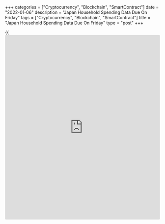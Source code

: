 +++
categories = ["Cryptocurrency", "Blockchain", "SmartContract"]
date = "2022-01-06"
description = "Japan Household Spending Data Due On Friday"
tags = ["Cryptocurrency", "Blockchain", "SmartContract"]
title = "Japan Household Spending Data Due On Friday"
type = "post"
+++

{{<iframe id="large-banner" src="https://www.bounty.group/#slide=6.0" width="100%" height="600" scrolling="no" style="border: 0px solid rgb(216, 221, 230); border-radius: 3px;">}}

Japan will on Friday release November numbers for household spending and
December data for Tokyo inflation, highlighting a modest day for Asia-
Pacific economic activity.

Household spending is tipped to rise 1.2 percent on month and 1.6
percent on year after rising 3.4 percent on month and falling 0.6
percent on year in October.

Overall Tokyo inflation was up 0.5 percent on year in November and core
CPI rose an annual 0.3 percent.

Taiwan will provide December figures for imports, exports and trade
balance. Imports are expected to jump 30.6 percent on year, slowing from
33.8 percent in November. Exports are called higher by an annual 26.7
percent, down from 30.2 percent in the previous month. The trade surplus
is pegged at $5.9 billion, up from $5.71 billion a month earlier.

The Philippines will see November numbers for unemployment and
industrial production. In October, the jobless rate was 7.4 percent,
while output jumped an annual 24.8 percent.

For comments and feedback [contact](https://www.playgroundfx.com/contact/): editorial@rtt[news](https://www.letsplayfx.com/blog/forex-news-website/).com

[Economic News][1]

 **What parts of the world are seeing the best (and worst) economic
performances lately? Click[here][2] to check out our [Econ Scorecard][2]
and find out! See up-to-the-moment [ranking](https://www.playgroundfx.com/blog/crypto-exchange-ranking/)s for the best and worst
performers in [GDP][3], [unemployment rate][4], [inflation][5] and much
more.**

   1. www.rtt[news](https://www.letsplayfx.com/blog/forex-news-website/).com/Content/EconomicNews.aspx
   2. www.rtt[news](https://www.letsplayfx.com/blog/forex-news-website/).com/economic-scorecard/world-rank/PPI/highest-performance.aspx
   3. www.rtt[news](https://www.letsplayfx.com/blog/forex-news-website/).com/economic-scorecard/world-rank/GDP/highest-performance.aspx
   4. www.rtt[news](https://www.letsplayfx.com/blog/forex-news-website/).com/economic-scorecard/world-rank/unemployment-rate/lowest-performance.aspx
   5. www.rtt[news](https://www.letsplayfx.com/blog/forex-news-website/).com/economic-scorecard/world-rank/CPI/highest-performance.aspx